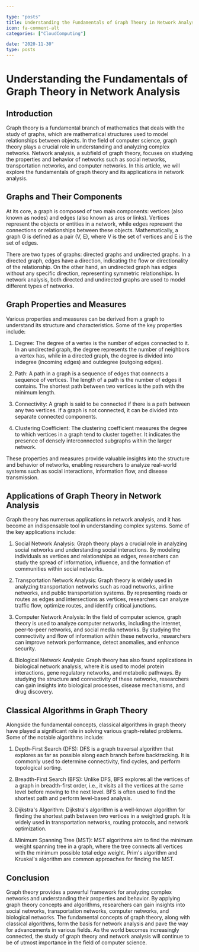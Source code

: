 ```yaml
---

type: "posts"
title: Understanding the Fundamentals of Graph Theory in Network Analysis
icon: fa-comment-alt
categories: ["CloudComputing"]

date: "2020-11-30"
type: posts
---
```





# Understanding the Fundamentals of Graph Theory in Network Analysis

## Introduction
Graph theory is a fundamental branch of mathematics that deals with the study of graphs, which are mathematical structures used to model relationships between objects. In the field of computer science, graph theory plays a crucial role in understanding and analyzing complex networks. Network analysis, a subfield of graph theory, focuses on studying the properties and behavior of networks such as social networks, transportation networks, and computer networks. In this article, we will explore the fundamentals of graph theory and its applications in network analysis.

## Graphs and Their Components
At its core, a graph is composed of two main components: vertices (also known as nodes) and edges (also known as arcs or links). Vertices represent the objects or entities in a network, while edges represent the connections or relationships between these objects. Mathematically, a graph G is defined as a pair (V, E), where V is the set of vertices and E is the set of edges.

There are two types of graphs: directed graphs and undirected graphs. In a directed graph, edges have a direction, indicating the flow or directionality of the relationship. On the other hand, an undirected graph has edges without any specific direction, representing symmetric relationships. In network analysis, both directed and undirected graphs are used to model different types of networks.

## Graph Properties and Measures
Various properties and measures can be derived from a graph to understand its structure and characteristics. Some of the key properties include:

1. Degree: The degree of a vertex is the number of edges connected to it. In an undirected graph, the degree represents the number of neighbors a vertex has, while in a directed graph, the degree is divided into indegree (incoming edges) and outdegree (outgoing edges).

2. Path: A path in a graph is a sequence of edges that connects a sequence of vertices. The length of a path is the number of edges it contains. The shortest path between two vertices is the path with the minimum length.

3. Connectivity: A graph is said to be connected if there is a path between any two vertices. If a graph is not connected, it can be divided into separate connected components.

4. Clustering Coefficient: The clustering coefficient measures the degree to which vertices in a graph tend to cluster together. It indicates the presence of densely interconnected subgraphs within the larger network.

These properties and measures provide valuable insights into the structure and behavior of networks, enabling researchers to analyze real-world systems such as social interactions, information flow, and disease transmission.

## Applications of Graph Theory in Network Analysis
Graph theory has numerous applications in network analysis, and it has become an indispensable tool in understanding complex systems. Some of the key applications include:

1. Social Network Analysis: Graph theory plays a crucial role in analyzing social networks and understanding social interactions. By modeling individuals as vertices and relationships as edges, researchers can study the spread of information, influence, and the formation of communities within social networks.

2. Transportation Network Analysis: Graph theory is widely used in analyzing transportation networks such as road networks, airline networks, and public transportation systems. By representing roads or routes as edges and intersections as vertices, researchers can analyze traffic flow, optimize routes, and identify critical junctions.

3. Computer Network Analysis: In the field of computer science, graph theory is used to analyze computer networks, including the internet, peer-to-peer networks, and social media networks. By studying the connectivity and flow of information within these networks, researchers can improve network performance, detect anomalies, and enhance security.

4. Biological Network Analysis: Graph theory has also found applications in biological network analysis, where it is used to model protein interactions, gene regulatory networks, and metabolic pathways. By studying the structure and connectivity of these networks, researchers can gain insights into biological processes, disease mechanisms, and drug discovery.

## Classical Algorithms in Graph Theory
Alongside the fundamental concepts, classical algorithms in graph theory have played a significant role in solving various graph-related problems. Some of the notable algorithms include:

1. Depth-First Search (DFS): DFS is a graph traversal algorithm that explores as far as possible along each branch before backtracking. It is commonly used to determine connectivity, find cycles, and perform topological sorting.

2. Breadth-First Search (BFS): Unlike DFS, BFS explores all the vertices of a graph in breadth-first order, i.e., it visits all the vertices at the same level before moving to the next level. BFS is often used to find the shortest path and perform level-based analysis.

3. Dijkstra's Algorithm: Dijkstra's algorithm is a well-known algorithm for finding the shortest path between two vertices in a weighted graph. It is widely used in transportation networks, routing protocols, and network optimization.

4. Minimum Spanning Tree (MST): MST algorithms aim to find the minimum weight spanning tree in a graph, where the tree connects all vertices with the minimum possible total edge weight. Prim's algorithm and Kruskal's algorithm are common approaches for finding the MST.

## Conclusion
Graph theory provides a powerful framework for analyzing complex networks and understanding their properties and behavior. By applying graph theory concepts and algorithms, researchers can gain insights into social networks, transportation networks, computer networks, and biological networks. The fundamental concepts of graph theory, along with classical algorithms, form the basis for network analysis and pave the way for advancements in various fields. As the world becomes increasingly connected, the study of graph theory and network analysis will continue to be of utmost importance in the field of computer science.